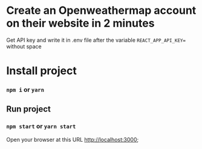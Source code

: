 # Create an Openweathermap account on their website in 2 minutes

Get API key and write it in .env file after the variable `REACT_APP_API_KEY=` without space

# Install project

### `npm i` or `yarn`

## Run project

### `npm start` or `yarn start`

Open your browser at this URL [http://localhost:3000](http://localhost:3000);

